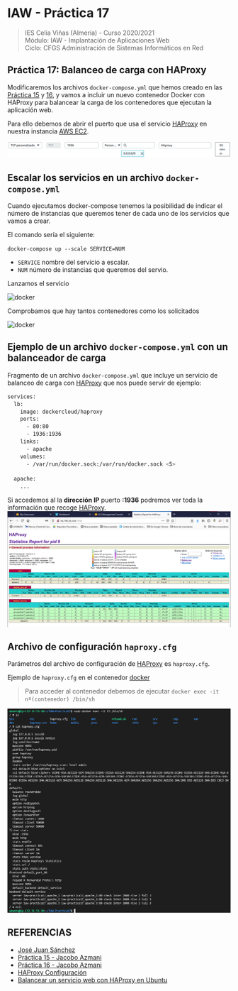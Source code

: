 # IAW - Práctica 17
>IES Celia Viñas (Almería) - Curso 2020/2021   
>Módulo: IAW - Implantación de Aplicaciones Web   
>Ciclo: CFGS Administración de Sistemas Informáticos en Red 

## Práctica 17: Balanceo de carga con HAProxy
Modificaremos los archivos ```docker-compose.yml``` que hemos creado en las [Práctica 15](https://github.com/jacobo87/IAW-Practica-Compose) y [16](https://github.com/jacobo87/IAW-Practica16), y vamos a incluir un nuevo contenedor Docker con HAProxy para balancear la carga de los contenedores que ejecutan la aplicación web.

Para ello debemos de abrir el puerto que usa el servicio [HAProxy](http://www.haproxy.org/) en nuestra instancia [AWS EC2](https://docs.aws.amazon.com/es_es/AWSEC2/latest/UserGuide/concepts.html).

![](images/ec.png "EC2")


## Escalar los servicios en un archivo ```docker-compose.yml```
Cuando ejecutamos docker-compose tenemos la posibilidad de indicar el número de instancias que queremos tener de cada uno de los servicios que vamos a crear.

El comando sería el siguiente:

```docker-compose up --scale SERVICE=NUM```

- ```SERVICE``` nombre del servicio a escalar.
- ```NUM``` número de instancias que queremos del servio.

Lanzamos el servicio 

![](images/docker2.png "docker")

Comprobamos que hay tantos contenedores como los solicitados

![](images/docker1.png "docker")

## Ejemplo de un archivo ```docker-compose.yml``` con un balanceador de carga
Fragmento de un archivo ```docker-compose.yml``` que incluye un servicio de balanceo de carga con [HAProxy](http://www.haproxy.org/) que nos puede servir de ejemplo:
```bash
services:
  lb:
    image: dockercloud/haproxy 
    ports:
      - 80:80 
      - 1936:1936 
    links:
      - apache
    volumes:
      - /var/run/docker.sock:/var/run/docker.sock <5>

  apache:
    ...
```

Si accedemos al la **dirección IP** puerto **:1936** podremos ver toda la información que recoge [HAProxy](http://www.haproxy.org/).
![](images/haproxy.png "HAProxy")

## Archivo de configuración ```haproxy.cfg```
Parámetros del archivo de configuración de [HAProxy](http://www.haproxy.org/) es ```haproxy.cfg```.

Ejemplo de ```haproxy.cfg``` en el contenedor [docker](https://www.docker.com/)
>Para acceder al contenedor debemos de ejecutar ```docker exec -it nº(contenedor) /bin/sh``` 

![](images/docker3.png "haproxy.cfg")

## REFERENCIAS
- [José Juan Sánchez](https://josejuansanchez.org/iaw/practica-17/index.html)
- [Práctica 15 - Jacobo Azmani](https://github.com/jacobo87/IAW-Practica-Compose)
- [Práctica 16 - Jacobo Azmani](https://github.com/jacobo87/IAW-Practica16)
- [HAProxy Configuración](http://cbonte.github.io/haproxy-dconv/2.2/configuration.html)
- [Balancear un servicio web con HAProxy en Ubuntu](https://clouding.io/hc/es/articles/360010289000-Balancear-servicio-web-con-HAProxy-en-Ubuntu-18-04)
